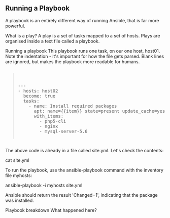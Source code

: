 ## Running a Playbook
A playbook is an entirely different way of running Ansible, that is far more powerful.

What is a play?
A play is a set of tasks mapped to a set of hosts. Plays are organised inside a text file called a playbook.

Running a playbook
This playbook runs one task, on our one host, host01. Note the indentation - it's important for how the file gets parsed. Blank lines are ignored, but makes the playbook more readable for humans.

<pre class="files" data-filename="playbook.yml"><blockquote>

---
- hosts: host02
  become: true
  tasks:
    - name: Install required packages
      apt: name={{item}} state=present update_cache=yes
      with_items:
        - php5-cli
        - nginx
        - mysql-server-5.6

</blockquote></pre>

The above code is already in a file called site.yml. Let's check the contents:

cat site.yml

To run the playbook, use the ansible-playbook command with the inventory file myhosts:

ansible-playbook -i myhosts site.yml

Ansible should return the result 'Changed=1', indicating that the package was installed.

Playbook breakdown
What happened here?
